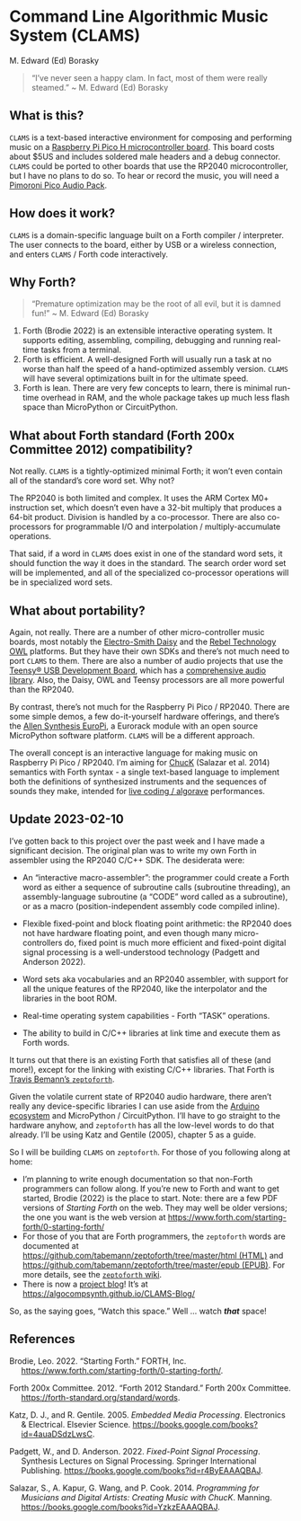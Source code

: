 Command Line Algorithmic Music System (CLAMS)
================
M. Edward (Ed) Borasky

> “I’ve never seen a happy clam. In fact, most of them were really
> steamed.” \~ M. Edward (Ed) Borasky

## What is this?

`CLAMS` is a text-based interactive environment for composing and
performing music on a [Raspberry Pi Pico H microcontroller
board](https://www.raspberrypi.com/documentation/microcontrollers/raspberry-pi-pico.html#raspberry-pi-pico-and-pico-h "Raspberry Pi Pico Website").
This board costs about \$5US and includes soldered male headers and a
debug connector. `CLAMS` could be ported to other boards that use the
RP2040 microcontroller, but I have no plans to do so. To hear or record
the music, you will need a [Pimoroni Pico Audio
Pack](https://shop.pimoroni.com/products/pico-audio-pack?variant=32369490853971).

## How does it work?

`CLAMS` is a domain-specific language built on a Forth compiler /
interpreter. The user connects to the board, either by USB or a wireless
connection, and enters `CLAMS` / Forth code interactively.

## Why Forth?

> “Premature optimization may be the root of all evil, but it is damned
> fun!” \~ M. Edward (Ed) Borasky

1.  Forth (Brodie 2022) is an extensible interactive operating system.
    It supports editing, assembling, compiling, debugging and running
    real-time tasks from a terminal.
2.  Forth is efficient. A well-designed Forth will usually run a task at
    no worse than half the speed of a hand-optimized assembly version.
    `CLAMS` will have several optimizations built in for the ultimate
    speed.
3.  Forth is lean. There are very few concepts to learn, there is
    minimal run-time overhead in RAM, and the whole package takes up
    much less flash space than MicroPython or CircuitPython.

## What about Forth standard (Forth 200x Committee 2012) compatibility?

Not really. `CLAMS` is a tightly-optimized minimal Forth; it won’t even
contain all of the standard’s core word set. Why not?

The RP2040 is both limited and complex. It uses the ARM Cortex M0+
instruction set, which doesn’t even have a 32-bit multiply that produces
a 64-bit product. Division is handled by a co-processor. There are also
co-processors for programmable I/O and interpolation /
multiply-accumulate operations.

That said, if a word in `CLAMS` does exist in one of the standard word
sets, it should function the way it does in the standard. The search
order word set will be implemented, and all of the specialized
co-processor operations will be in specialized word sets.

## What about portability?

Again, not really. There are a number of other micro-controller music
boards, most notably the [Electro-Smith
Daisy](https://www.electro-smith.com/daisy "Electro-Smith Daisy") and
the [Rebel Technology
OWL](https://github.com/RebelTechnology/OpenWare "Rebel Technology on GitHub")
platforms. But they have their own SDKs and there’s not much need to
port `CLAMS` to them. There are also a number of audio projects that use
the [Teensy® USB Development
Board](https://www.pjrc.com/teensy/ "Teensy Home Page"), which has a
[comprehensive audio
library](https://www.pjrc.com/teensy/td_libs_Audio.html "Teensy Audio Library").
Also, the Daisy, OWL and Teensy processors are all more powerful than
the RP2040.

By contrast, there’s not much for the Raspberry Pi Pico / RP2040. There
are some simple demos, a few do-it-yourself hardware offerings, and
there’s the [Allen Synthesis
EuroPi](https://allensynthesis.co.uk/modules/europi.html "EuroPi module"),
a Eurorack module with an open source MicroPython software platform.
`CLAMS` will be a different approach.

The overall concept is an interactive language for making music on
Raspberry Pi Pico / RP2040. I’m aiming for
[ChucK](https://chuck.stanford.edu/ "ChucK Home Page") (Salazar et al.
2014) semantics with Forth syntax - a single text-based language to
implement both the definitions of synthesized instruments and the
sequences of sounds they make, intended for [live coding /
algorave](https://github.com/toplap/awesome-livecoding "Awesome Live Coding :ist on GitHub")
performances.

## Update 2023-02-10

I’ve gotten back to this project over the past week and I have made a
significant decision. The original plan was to write my own Forth in
assembler using the RP2040 C/C++ SDK. The desiderata were:

- An “interactive macro-assembler”: the programmer could create a Forth
  word as either a sequence of subroutine calls (subroutine threading),
  an assembly-language subroutine (a “CODE” word called as a
  subroutine), or as a macro (position-independent assembly code
  compiled inline).

- Flexible fixed-point and block floating point arithmetic: the RP2040
  does not have hardware floating point, and even though many
  micro-controllers do, fixed point is much more efficient and
  fixed-point digital signal processing is a well-understood technology
  (Padgett and Anderson 2022).

- Word sets aka vocabularies and an RP2040 assembler, with support for
  all the unique features of the RP2040, like the interpolator and the
  libraries in the boot ROM.

- Real-time operating system capabilities - Forth “TASK” operations.

- The ability to build in C/C++ libraries at link time and execute them
  as Forth words.

It turns out that there is an existing Forth that satisfies all of these
(and more!), except for the linking with existing C/C++ libraries. That
Forth is [Travis Bemann’s
`zeptoforth`](https://github.com/tabemann/zeptoforth "zeptoforth on GitHub").

Given the volatile current state of RP2040 audio hardware, there aren’t
really any device-specific libraries I can use aside from the [Arduino
ecosystem](https://github.com/pschatzmann/arduino-audio-tools "Arduino Audio Tools on GitHub")
and MicroPython / CircuitPython. I’ll have to go straight to the
hardware anyhow, and `zeptoforth` has all the low-level words to do that
already. I’ll be using Katz and Gentile (2005), chapter 5 as a guide.

So I will be building `CLAMS` on `zeptoforth`. For those of you
following along at home:

- I’m planning to write enough documentation so that non-Forth
  programmers can follow along. If you’re new to Forth and want to get
  started, Brodie (2022) is the place to start. Note: there are a few
  PDF versions of *Starting Forth* on the web. They may well be older
  versions; the one you want is the web version at
  <https://www.forth.com/starting-forth/0-starting-forth/>
- For those of you that are Forth programmers, the `zeptoforth` words
  are documented at
  [https://github.com/tabemann/zeptoforth/tree/master/html
  (HTML)](https://github.com/tabemann/zeptoforth/tree/master/html "zeptoforth HTML word list")
  and [https://github.com/tabemann/zeptoforth/tree/master/epub
  (EPUB)](https://github.com/tabemann/zeptoforth/tree/master/epub "zeptoforth EPUB word list").
  For more details, see the [`zeptoforth`
  wiki](https://github.com/tabemann/zeptoforth/wiki "zeptoforth wiki").
- There is now a [project
  blog](https://algocompsynth.github.io/CLAMS-Blog/ "CLAMS Project Blog")!
  It’s at <https://algocompsynth.github.io/CLAMS-Blog/>

So, as the saying goes, “Watch this space.” Well … watch ***that***
space!

## References

<div id="refs" class="references csl-bib-body hanging-indent">

<div id="ref-brodie2022" class="csl-entry">

Brodie, Leo. 2022. “Starting Forth.” FORTH, Inc.
<https://www.forth.com/starting-forth/0-starting-forth/>.

</div>

<div id="ref-forth2022" class="csl-entry">

Forth 200x Committee. 2012. “Forth 2012 Standard.” Forth 200x Committee.
<https://forth-standard.org/standard/words>.

</div>

<div id="ref-katz2005embedded" class="csl-entry">

Katz, D. J., and R. Gentile. 2005. *Embedded Media Processing*.
Electronics & Electrical. Elsevier Science.
<https://books.google.com/books?id=4auaDSdzLwsC>.

</div>

<div id="ref-padgett2022fixed" class="csl-entry">

Padgett, W., and D. Anderson. 2022. *Fixed-Point Signal Processing*.
Synthesis Lectures on Signal Processing. Springer International
Publishing. <https://books.google.com/books?id=r4ByEAAAQBAJ>.

</div>

<div id="ref-salazar2014programming" class="csl-entry">

Salazar, S., A. Kapur, G. Wang, and P. Cook. 2014. *Programming for
Musicians and Digital Artists: Creating Music with ChucK*. Manning.
<https://books.google.com/books?id=YzkzEAAAQBAJ>.

</div>

</div>
